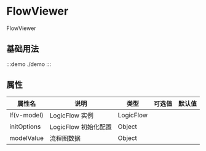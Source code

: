 # FlowViewer

FlowViewer

## 基础用法


:::demo
./demo
:::

## 属性

| 属性名      | 说明                 | 类型      | 可选值 | 默认值 |
| ----------- | -------------------- | --------- | ------ | ------ |
| lf(v-model) | LogicFlow 实例       | LogicFlow |        |        |
| initOptions | LogicFlow 初始化配置 | Object    |        |        |
| modelValue  | 流程图数据           | Object    |        |        |
